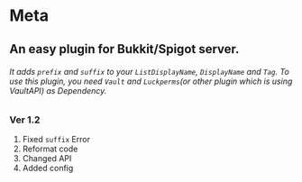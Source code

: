 # Meta
## An easy plugin for Bukkit/Spigot server.
###### It adds `prefix` and `suffix` to your `ListDisplayName`, `DisplayName` and `Tag`. To use this plugin, you need `Vault` and `Luckperms`(or other plugin which is using VaultAPI) as Dependency.

### Ver 1.2
1. Fixed `suffix` Error
2. Reformat code
3. Changed API
4. Added config
